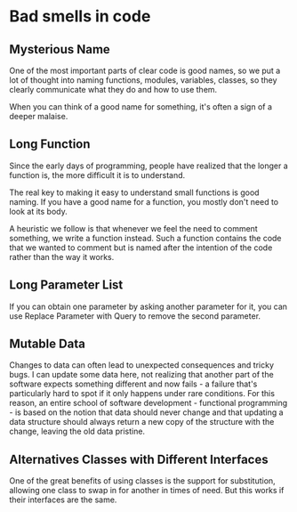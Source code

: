 # Bad smells in code
## Mysterious Name
One of the most important parts of clear code is good names, so we put a lot of thought into naming functions, modules, variables, classes, so they clearly communicate what they do and how to use them.

When you can think of a good name for something, it's often a sign of a deeper malaise.

## Long Function
Since the early days of programming, people have realized that the longer a function is, the more difficult it is to understand.

The real key to making it easy to understand small functions is good naming. If you have a good name for a function, you mostly don't need to look at its body.

A heuristic we follow is that whenever we feel the need to comment something, we write a function instead. Such a function contains the code that we wanted to comment but is named after the intention of the code rather than the way it works.

## Long Parameter List
If you can obtain one parameter by asking another parameter for it, you can use Replace Parameter with Query to remove the second parameter.

## Mutable Data
Changes to data can often lead to unexpected consequences and tricky bugs. I can update some data here, not realizing that another part of the software expects something different and now fails - a failure that's particularly hard to spot if it only happens under rare conditions. For this reason, an entire school of software development - functional programming - is based on the notion that data should never change and that updating a data structure should always return a new copy of the structure with the change, leaving the old data pristine.

## Alternatives Classes with Different Interfaces
One of the great benefits of using classes is the support for substitution, allowing one class to swap in for another in times of need. But this works if their interfaces are the same.